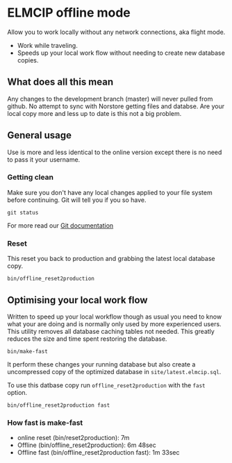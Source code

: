 # ELMCIP offline mode

 Allow you to work locally without any network connections, aka flight mode.

  * Work while traveling.
  * Speeds up your local work flow without needing to create new database copies.

## What does all this mean

Any changes to the development branch (master) will never pulled from github. No attempt to sync with Norstore getting files and databse. Are your local copy more and less up to date is this not a big problem.
 
## General usage
 
 Use is more and less identical to the online version except there is no need to pass it your username.
 
### Getting clean 
 
Make sure you don't have any local changes applied to your file system before continuing. Git will tell you if you so have.
 
    git status

For more read our [Git documentation](git.md)

### Reset
 
This reset you back to production and grabbing the latest local database copy.

    bin/offline_reset2production
     
## Optimising your local work flow
 
Written to speed up your local workflow though as usual you need to know what your are doing and is normally only used by more experienced users. This utility removes all database caching tables not needed. This greatly reduces the size and time spent restoring the database.
   
    bin/make-fast
   
It perform these changes your running database but also create a uncompressed copy of the optimized database in `site/latest.elmcip.sql`.
 
To use this datbase copy run `offline_reset2production` with the `fast` option.
 
    bin/offline_reset2production fast
 
### How fast is make-fast

* online reset (bin/reset2production): 7m
* Offline (bin/offline_reset2production): 6m 48sec
* Offline fast (bin/offline_reset2production fast): 1m 33sec

